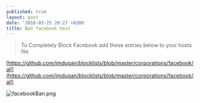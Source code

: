 ```yaml
---
published: true
layout: post
date: '2018-03-25 20:27 +0200'
title: Ban facebook host
---
```

> To Completely Block Facebook add these entries below to your hosts file

[https://github.com/jmdugan/blocklists/blob/master/corporations/facebook/all](https://github.com/jmdugan/blocklists/blob/master/corporations/facebook/all)

![facebookBan.png]({{site.baseurl}}/media/facebookBan.png)